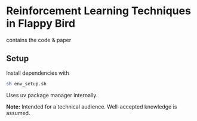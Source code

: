 # Reinforcement Learning Techniques in Flappy Bird
contains the code & paper

## Setup
Install dependencies with 
``` sh
sh env_setup.sh
```
Uses uv package manager internally.




**Note:** Intended for a technical audience. Well-accepted knowledge is assumed.